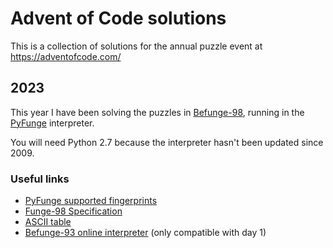 # Advent of Code solutions

This is a collection of solutions for the annual puzzle event at https://adventofcode.com/

## 2023
This year I have been solving the puzzles in [Befunge-98](https://esolangs.org/wiki/Funge-98),
running in the [PyFunge](https://pythonhosted.org/PyFunge/index.html) interpreter.

You will need Python 2.7 because the interpreter hasn't been updated since 2009.

### Useful links
- [PyFunge supported fingerprints](https://pythonhosted.org/PyFunge/languages.html#supported-fingerprints)
- [Funge-98 Specification](https://github.com/catseye/Funge-98/blob/master/doc/funge98.markdown)
- [ASCII table](https://ss64.com/ascii.html)
- [Befunge-93 online interpreter](https://esolangpark.vercel.app/ide/befunge93) (only compatible with day 1)
